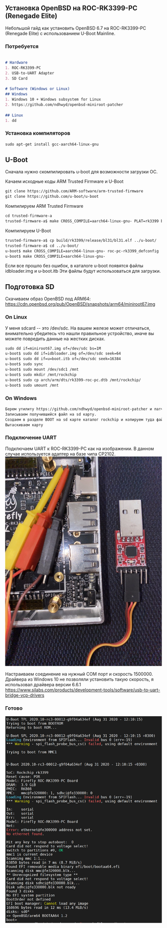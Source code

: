 ## Установка OpenBSD на ROC-RK3399-PC (Renegade Elite)

Небольшой гайд как установить OpenBSD 6.7 на ROC-RK3399-PC (Renegade Elite) с использованием U-Boot Mainline.

### Потребуется

```markdown

# Hardware
1. ROC-RK3399-PC
2. USB-to-UART Adapter
3. SD Card

# Software (Windows or Linux)
## Windows 
1. Windows 10 + Windows subsystem for Linux
2. https://github.com/ndhwyd/openbsd-miniroot-patcher

## Linux
1. dd
```

### Установка компиляторов
```markdown
sudo apt-get install gcc-aarch64-linux-gnu
```

## U-Boot
Сначала нужно скомпилировать u-boot для возможности загрузки ОС.

Качаем исходные коды ARM Trusted Firmware и U-Boot
```markdown
git clone https://github.com/ARM-software/arm-trusted-firmware
git clone https://github.com/u-boot/u-boot
```


Компилируем ARM Trusted Firmware
```markdown
cd trusted-firmware-a
trusted-firmware-a$ make CROSS_COMPILE=aarch64-linux-gnu- PLAT=rk3399 bl31
```


Компилируем U-Boot
```markdown
trusted-firmware-a$ cp build/rk3399/release/bl31/bl31.elf ../u-boot/
trusted-firmware-a$ cd ../u-boot/
u-boot$ make CROSS_COMPILE=aarch64-linux-gnu- roc-pc-rk3399_defconfig
u-boot$ make CROSS_COMPILE=aarch64-linux-gnu-
```

Если все прошло без ошибок, в каталоге u-boot появятся файлы idbloader.img и u-boot.itb
Эти файлы будут использоваться для загрузки.


## Подготовка SD

Скачиваем образ OpenBSD под ARM64: https://cdn.openbsd.org/pub/OpenBSD/snapshots/arm64/miniroot67.img

### On Linux
У меня sdcard -- это /dev/sdc. На вашем железе может отличаться, внимательно убедитесь что нашли правильное устройство, иначе вы можете повредить данные на жестких дисках.
```markdown
sudo dd if=miniroot67.img of=/dev/sdc bs=1M
u-boot$ sudo dd if=idbloader.img of=/dev/sdc seek=64
u-boot$ sudo dd if=u=boot.itb of=/dev/sdc seek=16384
u-boot$ sudo sync
u-boot$ sudo mount /dev/sdc1 /mnt
u-boot$ sudo mkdir /mnt/rockchip
u-boot$ sudo cp arch/arm/dts/rk3399-roc-pc.dtb /mnt/rockchip/
u-boot$ sudo umount /mnt
```
### On Windows
```markdown
Берем утилиту https://github.com/ndhwyd/openbsd-miniroot-patcher и патчим скачанный minirootXX.img
Записываем получившийся файл на sd карту.
Создаем в разделе BOOT на sd карте каталог rockchip и копируем туда файл rk3399-roc-pc.dtb
Вытаскиваем карту
```

### Подключение UART 
Подключаем UART к ROC-RK3399-PC как на изображении.
В данном случае используется адаптер на базе чипа CP2102.
![Image](https://github.com/ndhwyd/ndhwyd.github.io/blob/master/img/roc-rk3399-pc_uart_cp210x.jpg)

Настраиваем соединение на нужный COM порт и скорость 1500000.
Драйвера из Windows 10 не позволяли установить такую скорость, я использовал драйвера версии 6.6.1
https://www.silabs.com/products/development-tools/software/usb-to-uart-bridge-vcp-drivers

### Готово
![Image](https://github.com/ndhwyd/ndhwyd.github.io/blob/master/img/uboot_openbsd_uart.png)
